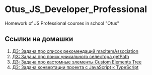 # Otus_JS_Developer_Professional
Homework of JS Professional courses in school "Otus"

## Ссылки на домашки
1. [ДЗ: Задача про список рекомендаций maxItemAssociation](https://github.com/hobitosik/Otus_JS_Developer_Professional/tree/main/homework_1)
2. [ДЗ: Задача про поиск уникального селектора getPath](https://github.com/hobitosik/Otus_JS_Developer_Professional/tree/main/homework_2)
3. [ДЗ: Задача про кастомные элементы Custom Elements Tree](#)
4. [ДЗ: Задача конвертации проекта с JavaScript к TypeScript](https://github.com/hobitosik/Otus_JS_Developer_Professional/tree/main/homework_4)
